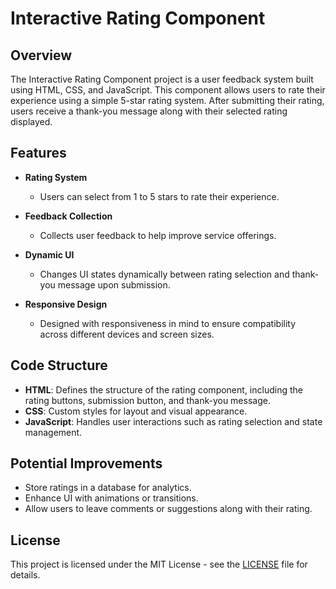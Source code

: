 # Interactive Rating Component

## Overview
The Interactive Rating Component project is a user feedback system built using HTML, CSS, and JavaScript. This component allows users to rate their experience using a simple 5-star rating system. After submitting their rating, users receive a thank-you message along with their selected rating displayed.

## Features
- **Rating System**
  - Users can select from 1 to 5 stars to rate their experience.
  
- **Feedback Collection**
  - Collects user feedback to help improve service offerings.

- **Dynamic UI**
  - Changes UI states dynamically between rating selection and thank-you message upon submission.

- **Responsive Design**
  - Designed with responsiveness in mind to ensure compatibility across different devices and screen sizes.

## Code Structure
- **HTML**: Defines the structure of the rating component, including the rating buttons, submission button, and thank-you message.
- **CSS**: Custom styles for layout and visual appearance.
- **JavaScript**: Handles user interactions such as rating selection and state management.

## Potential Improvements
- Store ratings in a database for analytics.
- Enhance UI with animations or transitions.
- Allow users to leave comments or suggestions along with their rating.

## License
This project is licensed under the MIT License - see the [LICENSE](LICENSE) file for details.

